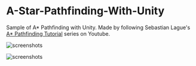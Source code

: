 # A-Star-Pathfinding-With-Unity
Sample of A* Pathfinding with Unity. Made by following Sebastian Lague's [A* Pathfinding Tutorial](https://www.youtube.com/playlist?list=PLFt_AvWsXl0cq5Umv3pMC9SPnKjfp9eGW) series on Youtube.

![screenshots](https://github.com/emiremen/A-Star-Pathfinding-With-Unity/blob/main/Screenshots/SS1.gif)

![screenshots](https://github.com/emiremen/A-Star-Pathfinding-With-Unity/blob/main/Screenshots/SS2.gif)
